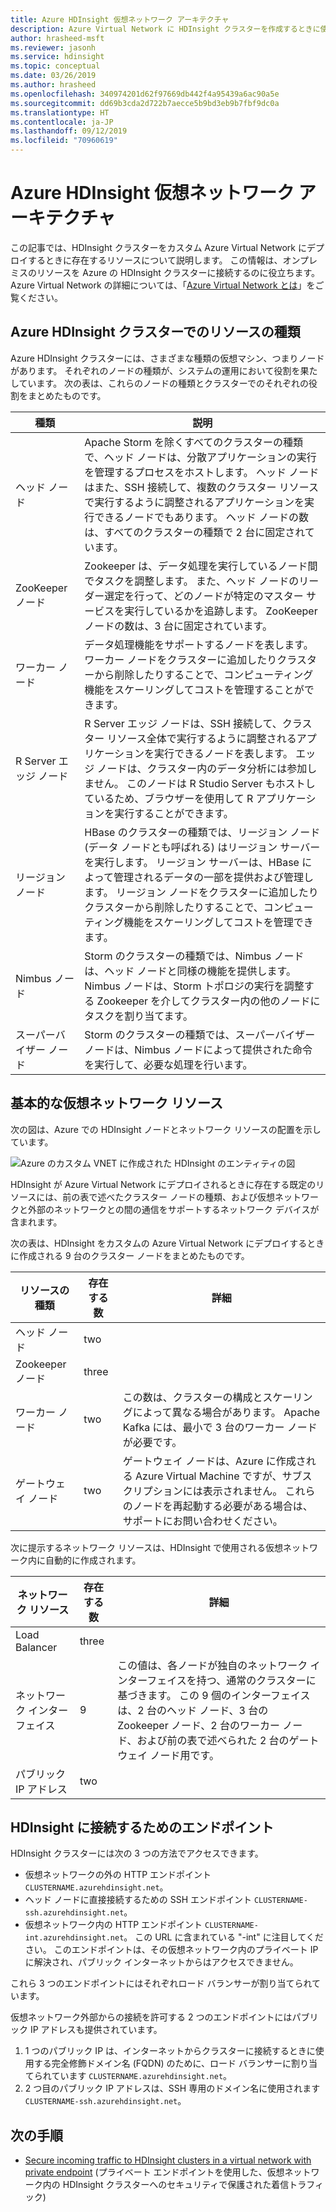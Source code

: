 ```yaml
---
title: Azure HDInsight 仮想ネットワーク アーキテクチャ
description: Azure Virtual Network に HDInsight クラスターを作成するときに使用可能なリソースについて説明します。
author: hrasheed-msft
ms.reviewer: jasonh
ms.service: hdinsight
ms.topic: conceptual
ms.date: 03/26/2019
ms.author: hrasheed
ms.openlocfilehash: 340974201d62f97669db442f4a95439a6ac90a5e
ms.sourcegitcommit: dd69b3cda2d722b7aecce5b9bd3eb9b7fbf9dc0a
ms.translationtype: HT
ms.contentlocale: ja-JP
ms.lasthandoff: 09/12/2019
ms.locfileid: "70960619"
---
```

# <a name="azure-hdinsight-virtual-network-architecture"></a>Azure HDInsight 仮想ネットワーク アーキテクチャ

この記事では、HDInsight クラスターをカスタム Azure Virtual Network にデプロイするときに存在するリソースについて説明します。 この情報は、オンプレミスのリソースを Azure の HDInsight クラスターに接続するのに役立ちます。 Azure Virtual Network の詳細については、「[Azure Virtual Network とは](../virtual-network/virtual-networks-overview.md)」をご覧ください。

## <a name="resource-types-in-azure-hdinsight-clusters"></a>Azure HDInsight クラスターでのリソースの種類

Azure HDInsight クラスターには、さまざまな種類の仮想マシン、つまりノードがあります。 それぞれのノードの種類が、システムの運用において役割を果たしています。 次の表は、これらのノードの種類とクラスターでのそれぞれの役割をまとめたものです。

| 種類 | 説明 |
| --- | --- |
| ヘッド ノード |  Apache Storm を除くすべてのクラスターの種類で、ヘッド ノードは、分散アプリケーションの実行を管理するプロセスをホストします。 ヘッド ノードはまた、SSH 接続して、複数のクラスター リソースで実行するように調整されるアプリケーションを実行できるノードでもあります。 ヘッド ノードの数は、すべてのクラスターの種類で 2 台に固定されています。 |
| ZooKeeper ノード | Zookeeper は、データ処理を実行しているノード間でタスクを調整します。 また、ヘッド ノードのリーダー選定を行って、どのノードが特定のマスター サービスを実行しているかを追跡します。 ZooKeeper ノードの数は、3 台に固定されています。 |
| ワーカー ノード | データ処理機能をサポートするノードを表します。 ワーカー ノードをクラスターに追加したりクラスターから削除したりすることで、コンピューティング機能をスケーリングしてコストを管理することができます。 |
| R Server エッジ ノード | R Server エッジ ノードは、SSH 接続して、クラスター リソース全体で実行するように調整されるアプリケーションを実行できるノードを表します。 エッジ ノードは、クラスター内のデータ分析には参加しません。 このノードは R Studio Server もホストしているため、ブラウザーを使用して R アプリケーションを実行することができます。 |
| リージョン ノード | HBase のクラスターの種類では、リージョン ノード (データ ノードとも呼ばれる) はリージョン サーバーを実行します。 リージョン サーバーは、HBase によって管理されるデータの一部を提供および管理します。 リージョン ノードをクラスターに追加したりクラスターから削除したりすることで、コンピューティング機能をスケーリングしてコストを管理できます。|
| Nimbus ノード | Storm のクラスターの種類では、Nimbus ノードは、ヘッド ノードと同様の機能を提供します。 Nimbus ノードは、Storm トポロジの実行を調整する Zookeeper を介してクラスター内の他のノードにタスクを割り当てます。 |
| スーパーバイザー ノード | Storm のクラスターの種類では、スーパーバイザー ノードは、Nimbus ノードによって提供された命令を実行して、必要な処理を行います。 |

## <a name="basic-virtual-network-resources"></a>基本的な仮想ネットワーク リソース

次の図は、Azure での HDInsight ノードとネットワーク リソースの配置を示しています。

![Azure のカスタム VNET に作成された HDInsight のエンティティの図](./media/hdinsight-virtual-network-architecture/hdinsight-vnet-diagram.png)

HDInsight が Azure Virtual Network にデプロイされるときに存在する既定のリソースには、前の表で述べたクラスター ノードの種類、および仮想ネットワークと外部のネットワークとの間の通信をサポートするネットワーク デバイスが含まれます。

次の表は、HDInsight をカスタムの Azure Virtual Network にデプロイするときに作成される 9 台のクラスター ノードをまとめたものです。

| リソースの種類 | 存在する数 | 詳細 |
| --- | --- | --- |
|ヘッド ノード | two |    |
|Zookeeper ノード | three | |
|ワーカー ノード | two | この数は、クラスターの構成とスケーリングによって異なる場合があります。 Apache Kafka には、最小で 3 台のワーカー ノードが必要です。  |
|ゲートウェイ ノード | two | ゲートウェイ ノードは、Azure に作成される Azure Virtual Machine ですが、サブスクリプションには表示されません。 これらのノードを再起動する必要がある場合は、サポートにお問い合わせください。 |

次に提示するネットワーク リソースは、HDInsight で使用される仮想ネットワーク内に自動的に作成されます。

| ネットワーク リソース | 存在する数 | 詳細 |
| --- | --- | --- |
|Load Balancer | three | |
|ネットワーク インターフェイス | 9 | この値は、各ノードが独自のネットワーク インターフェイスを持つ、通常のクラスターに基づきます。 この 9 個のインターフェイスは、2 台のヘッド ノード、3 台の Zookeeper ノード、2 台のワーカー ノード、および前の表で述べられた 2 台のゲートウェイ ノード用です。 |
|パブリック IP アドレス | two |    |

## <a name="endpoints-for-connecting-to-hdinsight"></a>HDInsight に接続するためのエンドポイント

HDInsight クラスターには次の 3 つの方法でアクセスできます。

- 仮想ネットワークの外の HTTP エンドポイント `CLUSTERNAME.azurehdinsight.net`。
- ヘッド ノードに直接接続するための SSH エンドポイント `CLUSTERNAME-ssh.azurehdinsight.net`。
- 仮想ネットワーク内の HTTP エンドポイント `CLUSTERNAME-int.azurehdinsight.net`。 この URL に含まれている "-int" に注目してください。 このエンドポイントは、その仮想ネットワーク内のプライベート IP に解決され、パブリック インターネットからはアクセスできません。

これら 3 つのエンドポイントにはそれぞれロード バランサーが割り当てられています。

仮想ネットワーク外部からの接続を許可する 2 つのエンドポイントにはパブリック IP アドレスも提供されています。

1. 1 つのパブリック IP は、インターネットからクラスターに接続するときに使用する完全修飾ドメイン名 (FQDN) のために、ロード バランサーに割り当てられています `CLUSTERNAME.azurehdinsight.net`。
1. 2 つ目のパブリック IP アドレスは、SSH 専用のドメイン名に使用されます `CLUSTERNAME-ssh.azurehdinsight.net`。

## <a name="next-steps"></a>次の手順

* [Secure incoming traffic to HDInsight clusters in a virtual network with private endpoint](https://azure.microsoft.com/blog/secure-incoming-traffic-to-hdinsight-clusters-in-a-vnet-with-private-endpoint/) (プライベート エンドポイントを使用した、仮想ネットワーク内の HDInsight クラスターへのセキュリティで保護された着信トラフィック)
